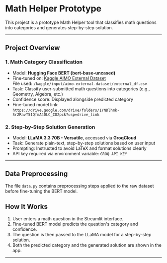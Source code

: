 # Math Helper Prototype

This project is a prototype Math Helper tool that classifies math questions into categories and generates step-by-step solution.

---

## Project Overview

### 1. Math Category Classification
- Model: **Hugging Face BERT (bert-base-uncased)**
- Fine-tuned on: [Kaggle AIMO External Dataset](https://www.kaggle.com/datasets)  
  File used: `/kaggle/input/aimo-external-dataset/external_df.csv`
- Task: Classify user-submitted math questions into categories (e.g., Geometry, Algebra, etc.)
- Confidence score: Displayed alongside predicted category
- Fine-tuned model link: `https://drive.google.com/drive/folders/1YNDlhmk-Sr2RavT51QfmA40LC_COZpck?usp=drive_link`

### 2. Step-by-Step Solution Generation
- Model: **LLaMA 3.3 70B - Versatile**, accessed via **GroqCloud**
- Task: Generate plain-text, step-by-step solutions based on user input
- Prompting: Instructed to avoid LaTeX and format solutions clearly
- API key required via environment variable: `GROQ_API_KEY`

---

##  Data Preprocessing

The file `data.py` contains preprocessing steps applied to the raw dataset before fine-tuning the BERT model.

## How It Works

1. User enters a math question in the Streamlit interface.
2. Fine-tuned BERT model predicts the question's category and confidence.
3. The question is then passed to the LLaMA model for a step-by-step solution.
4. Both the predicted category and the generated solution are shown in the app.

---


